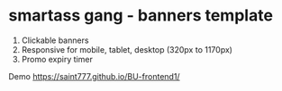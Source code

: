 # smartass gang - banners template

1) Clickable banners
2) Responsive for mobile, tablet, desktop (320px to 1170px)
2) Promo expiry timer

Demo https://saint777.github.io/BU-frontend1/
